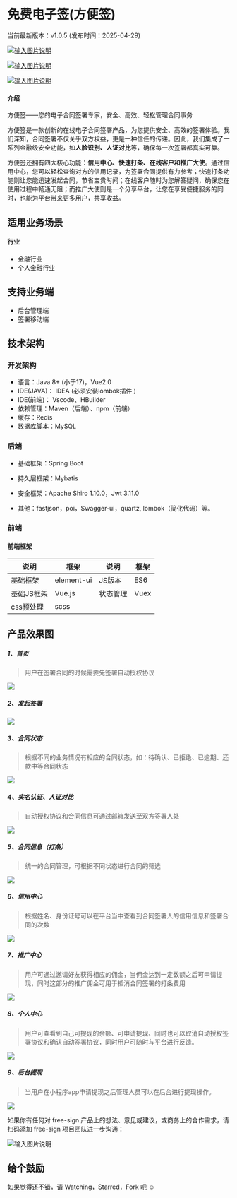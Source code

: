 # 免费电子签(方便签)

当前最新版本：v1.0.5 (发布时间：2025-04-29)



[![输入图片说明](https://img.shields.io/static/v1?label=licents&message=Apache%20License%202.0&color=green)](https://gitee.com/leepm/mini-contract/blob/master/LICENSE)

[![输入图片说明](https://img.shields.io/static/v1?label=Author&message=shawn&color=blue)](https://www.yi-types.com)

[![输入图片说明](https://img.shields.io/static/v1?label=version&message=1.0.5&color=green)](https://www.leepm.com)



#### 介绍

方便签——您的电子合同签署专家，安全、高效、轻松管理合同事务



方便签是一款创新的在线电子合同签署产品，为您提供安全、高效的签署体验。我们深知，合同签署不仅关乎双方权益，更是一种信任的传递。因此，我们集成了一系列金融级安全功能，如**人脸识别、人证对比**等，确保每一次签署都真实可靠。



方便签还拥有四大核心功能：**信用中心、快速打条、在线客户和推广大使**。通过信用中心，您可以轻松查询对方的信用记录，为签署合同提供有力参考；快速打条功能则让您能迅速发起合同，节省宝贵时间；在线客户随时为您解答疑问，确保您在使用过程中畅通无阻；而推广大使则是一个分享平台，让您在享受便捷服务的同时，也能为平台带来更多用户，共享收益。



## 适用业务场景

#### 行业 

- 金融行业
- 个人金融行业



## 支持业务端

- 后台管理端
- 签署移动端



## 技术架构

### 开发架构

- 语言：Java 8+ (小于17)，Vue2.0
- IDE(JAVA)： IDEA (必须安装lombok插件 )
- IDE(前端)： Vscode、HBuilder
- 依赖管理：Maven（后端）、npm（前端）
- 缓存：Redis
- 数据库脚本：MySQL

###   **后端**

- 基础框架：Spring Boot

- 持久层框架：Mybatis

- 安全框架：Apache Shiro 1.10.0，Jwt 3.11.0
- 其他：fastjson，poi，Swagger-ui，quartz, lombok（简化代码）等。



### 前端

#### 前端框架

| 说明       | 框架       | 说明     | 框架 |
| ---------- | ---------- | -------- | ---- |
| 基础框架   | element-ui | JS版本   | ES6  |
| 基础JS框架 | Vue.js     | 状态管理 | Vuex |
| css预处理  | scss       |          |      |



## 产品效果图

##### 1、首页

> 用户在签署合同的时候需要先签署自动授权协议

![](.images/fangbianqian_01.png)

##### 2、发起签署

> 

![](.images/fangbianqian_02.png)

##### 3、合同状态

> 根据不同的业务情况有相应的合同状态，如：待确认、已拒绝、已逾期、还款中等合同状态

![](.images/fangbianqian_03.png)

##### 4、实名认证、人证对比

> 自动授权协议和合同信息可通过邮箱发送至双方签署人处

![](.images/fangbianqian_04.png)

##### 5、合同信息（打条）

> 统一的合同管理，可根据不同状态进行合同的筛选

![](.images/fangbianqian_05.png)

##### 6、信用中心

> 根据姓名、身份证号可以在平台当中查看到合同签署人的信用信息和签署合同的次数

![](.images/fangbianqian_06.png)

##### 7、推广中心

> 用户可通过邀请好友获得相应的佣金，当佣金达到一定数额之后可申请提现，同时这部分的推广佣金可用于抵消合同签署的打条费用

![](.images/fangbianqian_07.png)

##### 8、个人中心

> 用户可查看到自己可提现的余额、可申请提现、同时也可以取消自动授权签署协议和确认自动签署协议，同时用户可随时与平台进行反馈。

![](.images/fangbianqian_08.png)

##### 9、后台提现

> 当用户在小程序app申请提现之后管理人员可以在后台进行提现操作。

![](.images/admin_01.png)





如果你有任何对 free-sign 产品上的想法、意见或建议，或商务上的合作需求，请扫码添加 free-sign 项目团队进一步沟通： 

![输入图片说明](.images/shawn_huangxing_qrcode.png)



##  给个鼓励

如果觉得还不错，请 Watching，Starred，Fork 吧 ☺
